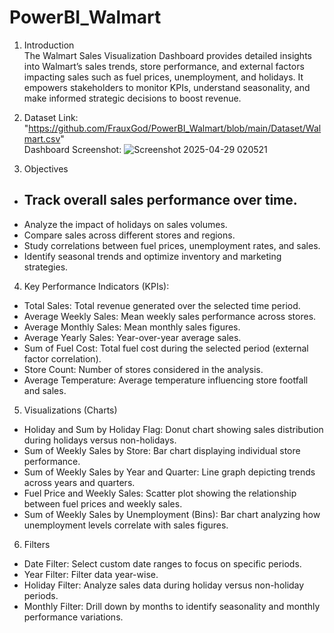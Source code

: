 # PowerBI_Walmart


1) Introduction <br />
The Walmart Sales Visualization Dashboard provides detailed insights into Walmart’s sales trends, store performance, and external factors impacting sales such as fuel prices, unemployment, and holidays. It empowers stakeholders to monitor KPIs, understand seasonality, and make informed strategic decisions to boost revenue.


2) Dataset Link: "https://github.com/FrauxGod/PowerBI_Walmart/blob/main/Dataset/Walmart.csv" <br />
   Dashboard Screenshot: ![Screenshot 2025-04-29 020521](https://github.com/user-attachments/assets/3e39b031-7e75-4f17-9c66-7af0fb2831b2)



3) Objectives
- ## Track overall sales performance over time. ##
- Analyze the impact of holidays on sales volumes.
- Compare sales across different stores and regions.
- Study correlations between fuel prices, unemployment rates, and sales.
- Identify seasonal trends and optimize inventory and marketing strategies.


4) Key Performance Indicators (KPIs):
- Total Sales: Total revenue generated over the selected time period.
- Average Weekly Sales: Mean weekly sales performance across stores.
- Average Monthly Sales: Mean monthly sales figures.
- Average Yearly Sales: Year-over-year average sales.
- Sum of Fuel Cost: Total fuel cost during the selected period (external factor correlation).
- Store Count: Number of stores considered in the analysis.
- Average Temperature: Average temperature influencing store footfall and sales.


5) Visualizations (Charts)
- Holiday and Sum by Holiday Flag: Donut chart showing sales distribution during holidays versus non-holidays.
- Sum of Weekly Sales by Store: Bar chart displaying individual store performance.
- Sum of Weekly Sales by Year and Quarter: Line graph depicting trends across years and quarters.
- Fuel Price and Weekly Sales: Scatter plot showing the relationship between fuel prices and weekly sales.
- Sum of Weekly Sales by Unemployment (Bins): Bar chart analyzing how unemployment levels correlate with sales figures.


6) Filters
- Date Filter: Select custom date ranges to focus on specific periods.
- Year Filter: Filter data year-wise.
- Holiday Filter: Analyze sales data during holiday versus non-holiday periods.
- Monthly Filter: Drill down by months to identify seasonality and monthly performance variations.




















